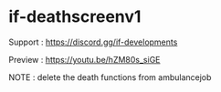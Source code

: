 # if-deathscreenv1
Support : https://discord.gg/if-developments

Preview : https://youtu.be/hZM80s_siGE

NOTE : delete the death functions from ambulancejob
